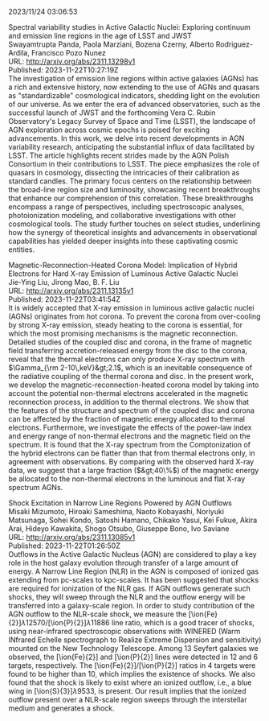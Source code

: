 2023/11/24 03:06:53  

Spectral variability studies in Active Galactic Nuclei: Exploring
  continuum and emission line regions in the age of LSST and JWST  
Swayamtrupta Panda, Paola Marziani, Bozena Czerny, Alberto Rodriguez-Ardila, Francisco Pozo Nunez  
URL: http://arxiv.org/abs/2311.13298v1  
Published: 2023-11-22T10:27:19Z  
  The investigation of emission line regions within active galaxies (AGNs) has a rich and extensive history, now extending to the use of AGNs and quasars as "standardizable" cosmological indicators, shedding light on the evolution of our universe. As we enter the era of advanced observatories, such as the successful launch of JWST and the forthcoming Vera C. Rubin Observatory's Legacy Survey of Space and Time (LSST), the landscape of AGN exploration across cosmic epochs is poised for exciting advancements. In this work, we delve into recent developments in AGN variability research, anticipating the substantial influx of data facilitated by LSST. The article highlights recent strides made by the AGN Polish Consortium in their contributions to LSST. The piece emphasizes the role of quasars in cosmology, dissecting the intricacies of their calibration as standard candles. The primary focus centers on the relationship between the broad-line region size and luminosity, showcasing recent breakthroughs that enhance our comprehension of this correlation. These breakthroughs encompass a range of perspectives, including spectroscopic analyses, photoionization modeling, and collaborative investigations with other cosmological tools. The study further touches on select studies, underlining how the synergy of theoretical insights and advancements in observational capabilities has yielded deeper insights into these captivating cosmic entities.   

Magnetic-Reconnection-Heated Corona Model: Implication of Hybrid
  Electrons for Hard X-ray Emission of Luminous Active Galactic Nuclei  
Jie-Ying Liu, Jirong Mao, B. F. Liu  
URL: http://arxiv.org/abs/2311.13135v1  
Published: 2023-11-22T03:41:54Z  
  It is widely accepted that X-ray emission in luminous active galactic nuclei (AGNs) originates from hot corona. To prevent the corona from over-cooling by strong X-ray emission, steady heating to the corona is essential, for which the most promising mechanisms is the magnetic reconnection. Detailed studies of the coupled disc and corona, in the frame of magnetic field transferring accretion-released energy from the disc to the corona, reveal that the thermal electrons can only produce X-ray spectrum with $\Gamma_{\rm 2-10\,keV}&gt;2.1$, which is an inevitable consequence of the radiative coupling of the thermal corona and disc. In the present work, we develop the magnetic-reconnection-heated corona model by taking into account the potential non-thermal electrons accelerated in the magnetic reconnection process, in addition to the thermal electrons. We show that the features of the structure and spectrum of the coupled disc and corona can be affected by the fraction of magnetic energy allocated to thermal electrons. Furthermore, we investigate the effects of the power-law index and energy range of non-thermal electrons and the magnetic field on the spectrum. It is found that the X-ray spectrum from the Comptonization of the hybrid electrons can be flatter than that from thermal electrons only, in agreement with observations. By comparing with the observed hard X-ray data, we suggest that a large fraction ($&gt;40\%$) of the magnetic energy be allocated to the non-thermal electrons in the luminous and flat X-ray spectrum AGNs.   

Shock Excitation in Narrow Line Regions Powered by AGN Outflows  
Misaki Mizumoto, Hiroaki Sameshima, Naoto Kobayashi, Noriyuki Matsunaga, Sohei Kondo, Satoshi Hamano, Chikako Yasui, Kei Fukue, Akira Arai, Hideyo Kawakita, Shogo Otsubo, Giuseppe Bono, Ivo Saviane  
URL: http://arxiv.org/abs/2311.13085v1  
Published: 2023-11-22T01:26:50Z  
  Outflows in the Active Galactic Nucleus (AGN) are considered to play a key role in the host galaxy evolution through transfer of a large amount of energy. A Narrow Line Region (NLR) in the AGN is composed of ionized gas extending from pc-scales to kpc-scales. It has been suggested that shocks are required for ionization of the NLR gas. If AGN outflows generate such shocks, they will sweep through the NLR and the outflow energy will be transferred into a galaxy-scale region. In order to study contribution of the AGN outflow to the NLR-scale shock, we measure the [\ion{Fe}{2}]$\lambda12570$/[\ion{P}{2}]$\lambda11886$ line ratio, which is a good tracer of shocks, using near-infrared spectroscopic observations with WINERED (Warm INfrared Echelle spectrograph to Realize Extreme Dispersion and sensitivity) mounted on the New Technology Telescope. Among 13 Seyfert galaxies we observed, the [\ion{Fe}{2}] and [\ion{P}{2}] lines were detected in 12 and 6 targets, respectively. The [\ion{Fe}{2}]/[\ion{P}{2}] ratios in 4 targets were found to be higher than 10, which implies the existence of shocks. We also found that the shock is likely to exist where an ionized outflow, i.e., a blue wing in [\ion{S}{3}]$\lambda9533$, is present. Our result implies that the ionized outflow present over a NLR-scale region sweeps through the interstellar medium and generates a shock.   

